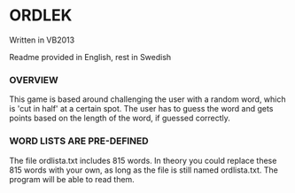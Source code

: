 # ORDLEK
Written in VB2013

Readme provided in English, rest in Swedish

### OVERVIEW
This game is based around challenging the user with a random word, which is 'cut in half' at a certain spot.
The user has to guess the word and gets points based on the length of the word, if guessed correctly.

### WORD LISTS ARE PRE-DEFINED
The file ordlista.txt includes 815 words. In theory you could replace these 815 words with your own, as long as the file is still named ordlista.txt. The program will be able to read them.
